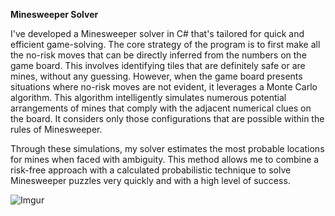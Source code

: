 **Minesweeper Solver**

I've developed a Minesweeper solver in C# that's tailored for quick and efficient game-solving. The core strategy of the program is to first make all the no-risk moves that can be directly inferred from the numbers on the game board. This involves identifying tiles that are definitely safe or are mines, without any guessing. However, when the game board presents situations where no-risk moves are not evident, it leverages a Monte Carlo algorithm. This algorithm intelligently simulates numerous potential arrangements of mines that comply with the adjacent numerical clues on the board. It considers only those configurations that are possible within the rules of Minesweeper.

Through these simulations, my solver estimates the most probable locations for mines when faced with ambiguity. This method allows me to combine a risk-free approach with a calculated probabilistic technique to solve Minesweeper puzzles very quickly and with a high level of success.

![Imgur](https://imgur.com/3396BTO.jpg)
